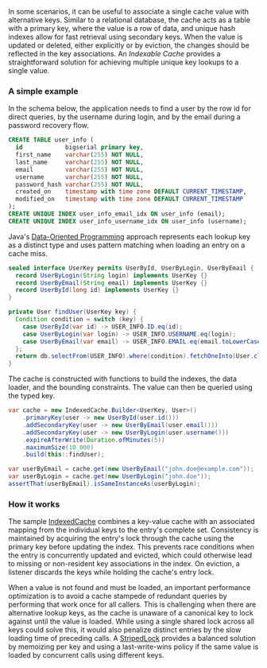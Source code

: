In some scenarios, it can be useful to associate a single cache value with alternative keys. Similar
to a relational database, the cache acts as a table with a primary key, where the value is a row of
data, and unique hash indexes allow for fast retrieval using secondary keys. When the value is
updated or deleted, either explicitly or by eviction, the changes should be reflected in the key
associations. An _Indexable Cache_ provides a straightforward solution for achieving multiple unique
key lookups to a single value.

### A simple example
In the schema below, the application needs to find a user by the row id for direct queries, by the
username during login, and by the email during a password recovery flow.

```sql
CREATE TABLE user_info (
  id            bigserial primary key,
  first_name    varchar(255) NOT NULL,
  last_name     varchar(255) NOT NULL,
  email         varchar(255) NOT NULL,
  username      varchar(255) NOT NULL,
  password_hash varchar(255) NOT NULL,
  created_on    timestamp with time zone DEFAULT CURRENT_TIMESTAMP,
  modified_on   timestamp with time zone DEFAULT CURRENT_TIMESTAMP
);
CREATE UNIQUE INDEX user_info_email_idx ON user_info (email);
CREATE UNIQUE INDEX user_info_username_idx ON user_info (username);
```

Java's [Data-Oriented Programming][] approach represents each lookup key as a distinct type and uses
pattern matching when loading an entry on a cache miss.

```java
sealed interface UserKey permits UserById, UserByLogin, UserByEmail {
  record UserByLogin(String login) implements UserKey {}
  record UserByEmail(String email) implements UserKey {}
  record UserById(long id) implements UserKey {}
}

private User findUser(UserKey key) {
  Condition condition = switch (key) {
    case UserById(var id) -> USER_INFO.ID.eq(id);
    case UserByLogin(var login) -> USER_INFO.USERNAME.eq(login);
    case UserByEmail(var email) -> USER_INFO.EMAIL.eq(email.toLowerCase());
  };
  return db.selectFrom(USER_INFO).where(condition).fetchOneInto(User.class);
}
```

The cache is constructed with functions to build the indexes, the data loader, and the bounding
constraints. The value can then be queried using the typed key.

```java
var cache = new IndexedCache.Builder<UserKey, User>()
    .primaryKey(user -> new UserById(user.id()))
    .addSecondaryKey(user -> new UserByEmail(user.email()))
    .addSecondaryKey(user -> new UserByLogin(user.username()))
    .expireAfterWrite(Duration.ofMinutes(5))
    .maximumSize(10_000)
    .build(this::findUser);

var userByEmail = cache.get(new UserByEmail("john.doe@example.com"));
var userByLogin = cache.get(new UserByLogin("john.doe"));
assertThat(userByEmail).isSameInstanceAs(userByLogin);
```

### How it works
The sample [IndexedCache][] combines a key-value cache with an associated mapping from the
individual keys to the entry's complete set. Consistency is maintained by acquiring the entry's lock
through the cache using the primary key before updating the index. This prevents race conditions
when the entry is concurrently updated and evicted, which could otherwise lead to missing or
non-resident key associations in the index. On eviction, a listener discards the keys while holding
the cache's entry lock.

When a value is not found and must be loaded, an important performance optimization is to avoid a
cache stampede of redundant queries by performing that work once for all callers. This is
challenging when there are alternative lookup keys, as the cache is unaware of a canonical key to
lock against until the value is loaded. While using a single shared lock across all keys could solve
this, it would also penalize distinct entries by the slow loading time of preceding calls. A
[StripedLock][] provides a balanced solution by memoizing per key and using a last-write-wins policy
if the same value is loaded by concurrent calls using different keys.

[Data-Oriented Programming]: https://inside.java/2024/05/23/dop-v1-1-introduction
[IndexedCache]: src/main/java/com/github/benmanes/caffeine/examples/indexable/IndexedCache.java
[StripedLock]: https://guava.dev/releases/snapshot-jre/api/docs/com/google/common/util/concurrent/Striped.html
